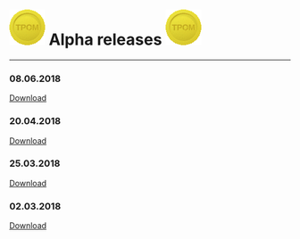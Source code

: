 # ![Coin](coin.gif) Alpha releases ![Coin](coin.gif)
---
### 08.06.2018
[Download](https://github.com/john2ksonn/TPOM/releases/download/v0.4-alpha/android-debug.apk)

### 20.04.2018
[Download](https://github.com/john2ksonn/TPOM/releases/download/v0.3-alpha/android-release.apk)

### 25.03.2018
[Download](https://github.com/john2ksonn/TPOM/releases/download/v0.2-alpha/tpom.apk)

### 02.03.2018
[Download](https://github.com/john2ksonn/TPOM/releases/download/v0.1-alpha/tpom.apk)

